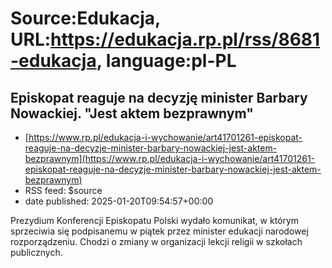 # Source:Edukacja, URL:https://edukacja.rp.pl/rss/8681-edukacja, language:pl-PL

## Episkopat reaguje na decyzję minister Barbary Nowackiej. "Jest aktem bezprawnym"
 - [https://www.rp.pl/edukacja-i-wychowanie/art41701261-episkopat-reaguje-na-decyzje-minister-barbary-nowackiej-jest-aktem-bezprawnym](https://www.rp.pl/edukacja-i-wychowanie/art41701261-episkopat-reaguje-na-decyzje-minister-barbary-nowackiej-jest-aktem-bezprawnym)
 - RSS feed: $source
 - date published: 2025-01-20T09:54:57+00:00

Prezydium Konferencji Episkopatu Polski wydało komunikat, w którym sprzeciwia się podpisanemu w piątek przez minister edukacji narodowej rozporządzeniu. Chodzi o zmiany w organizacji lekcji religii w szkołach publicznych.

